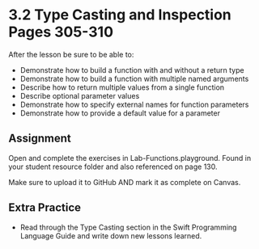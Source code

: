 # 3.2 Type Casting and Inspection Pages 305-310 #

After the lesson be sure to be able to:
- Demonstrate how to build a function with and without a return type
- Demonstrate how to build a function with multiple named arguments
- Describe how to return multiple values from a single function
- Describe optional parameter values
- Demonstrate how to specify external names for function parameters
- Demonstrate how to provide a default value for a parameter

## Assignment ##

Open and complete the exercises in Lab-Functions.playground. Found in your student resource folder and also referenced on page 130.

Make sure to upload it to GitHub AND mark it as complete on Canvas.

## Extra Practice ##

- Read through the Type Casting section in the Swift Programming Language Guide and write down new lessons learned.

